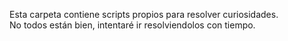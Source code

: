 Esta carpeta contiene scripts propios para resolver curiosidades.  
No todos están bien, intentaré ir resolviendolos con tiempo. 

